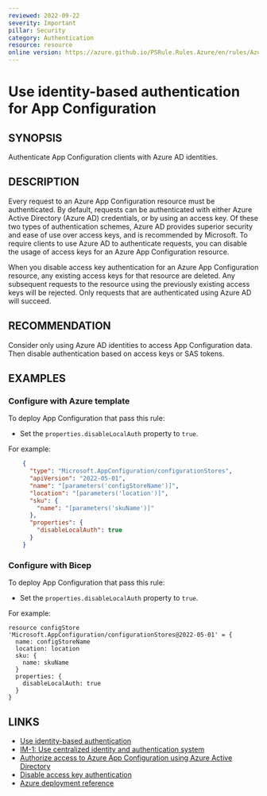 ```yaml
---
reviewed: 2022-09-22
severity: Important
pillar: Security
category: Authentication
resource: resource
online version: https://azure.github.io/PSRule.Rules.Azure/en/rules/Azure.AppConfig.DisableLocalAuth/
---
```


# Use identity-based authentication for App Configuration

## SYNOPSIS

Authenticate App Configuration clients with Azure AD identities.

## DESCRIPTION

Every request to an Azure App Configuration resource must be authenticated.
By default, requests can be authenticated with either Azure Active Directory (Azure AD) credentials,
or by using an access key. Of these two types of authentication schemes, Azure AD provides superior
security and ease of use over access keys, and is recommended by Microsoft. To require clients to use
Azure AD to authenticate requests, you can disable the usage of access keys for an Azure App Configuration
resource.

When you disable access key authentication for an Azure App Configuration resource, any existing access
keys for that resource are deleted. Any subsequent requests to the resource using the previously existing
access keys will be rejected. Only requests that are authenticated using Azure AD will succeed.

## RECOMMENDATION

Consider only using Azure AD identities to access App Configuration data.
Then disable authentication based on access keys or SAS tokens.

## EXAMPLES

### Configure with Azure template

To deploy App Configuration that pass this rule:

- Set the `properties.disableLocalAuth` property to `true`.

For example:

```json
    {
      "type": "Microsoft.AppConfiguration/configurationStores",
      "apiVersion": "2022-05-01",
      "name": "[parameters('configStoreName')]",
      "location": "[parameters('location')]",
      "sku": {
        "name": "[parameters('skuName')]"
      },
      "properties": {
        "disableLocalAuth": true
      }
    }
```

### Configure with Bicep

To deploy App Configuration that pass this rule:

- Set the `properties.disableLocalAuth` property to `true`.

For example:

```bicep
resource configStore 'Microsoft.AppConfiguration/configurationStores@2022-05-01' = {
  name: configStoreName
  location: location
  sku: {
    name: skuName
  }
  properties: {
    disableLocalAuth: true
  }
}
```

## LINKS

- [Use identity-based authentication](https://docs.microsoft.com/azure/architecture/framework/security/design-identity-authentication#use-identity-based-authentication)
- [IM-1: Use centralized identity and authentication system](https://docs.microsoft.com/security/benchmark/azure/security-controls-v3-identity-management#im-1-use-centralized-identity-and-authentication-system)
- [Authorize access to Azure App Configuration using Azure Active Directory](https://learn.microsoft.com/azure/azure-app-configuration/concept-enable-rbac)
- [Disable access key authentication](https://learn.microsoft.com/azure/azure-app-configuration/howto-disable-access-key-authentication?tabs=portal)
- [Azure deployment reference](https://learn.microsoft.com/azure/templates/microsoft.appconfiguration/configurationstores)
